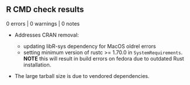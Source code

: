 ## R CMD check results

0 errors | 0 warnings | 0 notes

* Addresses CRAN removal:
    - updating libR-sys dependency for MacOS oldrel errors
    - setting minimum version of rustc >= 1.70.0 in `SystemRequirements`. **NOTE** this will result in build errors on fedora due to outdated Rust installation. 

* The large tarball size is due to vendored dependencies. 
